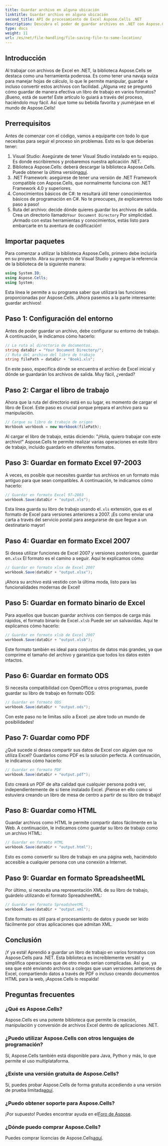 ```yaml
---
title: Guardar archivo en alguna ubicación
linktitle: Guardar archivo en alguna ubicación
second_title: API de procesamiento de Excel Aspose.Cells .NET
description: Descubra el poder de guardar archivos en .NET con Aspose.Cells. Aprenda a guardar archivos de Excel en múltiples formatos sin esfuerzo.
type: docs
weight: 11
url: /es/net/file-handling/file-saving-file-to-some-location/
---
```

## Introducción
Al trabajar con archivos de Excel en .NET, la biblioteca Aspose.Cells se destaca como una herramienta poderosa. Es como tener una navaja suiza para manejar hojas de cálculo, lo que le permite manipular, guardar e incluso convertir estos archivos con facilidad. ¿Alguna vez se preguntó cómo guardar de manera efectiva un libro de trabajo en varios formatos? ¡Bueno, está de suerte! Este artículo lo guiará a través del proceso, haciéndolo muy fácil. Así que tome su bebida favorita y ¡sumérjase en el mundo de Aspose.Cells!
## Prerrequisitos
Antes de comenzar con el código, vamos a equiparte con todo lo que necesitas para seguir el proceso sin problemas. Esto es lo que deberías tener:
1. Visual Studio: Asegúrate de tener Visual Studio instalado en tu equipo. Es donde escribiremos y probaremos nuestra aplicación .NET.
2.  Biblioteca Aspose.Cells: deberá descargar la biblioteca Aspose.Cells. Puede obtener la última versión[aquí](https://releases.aspose.com/cells/net/).
3. .NET Framework: asegúrese de tener una versión de .NET Framework compatible con Aspose.Cells, que normalmente funciona con .NET Framework 4.0 y superiores.
4. Conocimientos básicos de C#: te resultará útil tener conocimientos básicos de programación en C#. No te preocupes, ¡te explicaremos todo paso a paso!
5.  Ruta del archivo: decide dónde quieres guardar los archivos de salida. Crea un directorio llamado`Your Document Directory` Por simplicidad.
¡Armado con estas herramientas y conocimientos, estás listo para embarcarte en tu aventura de codificación!
## Importar paquetes
Para comenzar a utilizar la biblioteca Aspose.Cells, primero debe incluirla en su proyecto. Abra su proyecto de Visual Studio y agregue la referencia de la biblioteca de la siguiente manera:
```csharp
using System.IO;
using Aspose.Cells;
using System;
```
Esta línea le permite a su programa saber que utilizará las funciones proporcionadas por Aspose.Cells. ¡Ahora pasemos a la parte interesante: guardar archivos!
## Paso 1: Configuración del entorno
Antes de poder guardar un archivo, debe configurar su entorno de trabajo. A continuación, le indicamos cómo hacerlo:
```csharp
// La ruta al directorio de documentos.
string dataDir = "Your Document Directory/";
// Ruta del archivo del libro de trabajo
string filePath = dataDir + "Book1.xls";
```
En este paso, especifica dónde se encuentra el archivo de Excel inicial y dónde se guardarán los archivos de salida. Muy fácil, ¿verdad?
## Paso 2: Cargar el libro de trabajo
Ahora que la ruta del directorio está en su lugar, es momento de cargar el libro de Excel. Este paso es crucial porque prepara el archivo para su manipulación.
```csharp
// Cargue su libro de trabajo de origen
Workbook workbook = new Workbook(filePath);
```
Al cargar el libro de trabajo, estás diciendo: "¡Hola, quiero trabajar con este archivo!" Aspose.Cells te permite realizar varias operaciones en este libro de trabajo, incluido guardarlo en diferentes formatos.
## Paso 3: Guardar en formato Excel 97-2003
A veces, es posible que necesites guardar tus archivos en un formato más antiguo para que sean compatibles. A continuación, te indicamos cómo hacerlo:
```csharp
// Guardar en formato Excel 97–2003
workbook.Save(dataDir + "output.xls");
```
 Esta línea guarda su libro de trabajo usando el`.xls` extensión, que es el formato de Excel para versiones anteriores a 2007. ¡Es como enviar una carta a través del servicio postal para asegurarse de que llegue a un destinatario mayor!
## Paso 4: Guardar en formato Excel 2007
Si desea utilizar funciones de Excel 2007 y versiones posteriores, guardar en`.xlsx` El formato es el camino a seguir. Aquí te explicamos cómo:
```csharp
// Guardar en formato xlsx de Excel 2007
workbook.Save(dataDir + "output.xlsx");
```
¡Ahora su archivo está vestido con la última moda, listo para las funcionalidades modernas de Excel! 
## Paso 5: Guardar en formato binario de Excel
 Para aquellos que buscan guardar archivos con tiempos de carga más rápidos, el formato binario de Excel`.xlsb` Puede ser un salvavidas. Aquí te explicamos cómo hacerlo:
```csharp
// Guardar en formato xlsb de Excel 2007
workbook.Save(dataDir + "output.xlsb");
```
Este formato también es ideal para conjuntos de datos más grandes, ya que comprime el tamaño del archivo y garantiza que todos los datos estén intactos. 
## Paso 6: Guardar en formato ODS
Si necesita compatibilidad con OpenOffice u otros programas, puede guardar su libro de trabajo en formato ODS:
```csharp
// Guardar en formato ODS
workbook.Save(dataDir + "output.ods");
```
Con este paso no te limitas sólo a Excel: ¡se abre todo un mundo de posibilidades!
## Paso 7: Guardar como PDF
¿Qué sucede si desea compartir sus datos de Excel con alguien que no utiliza Excel? Guardarlos como PDF es la solución perfecta. A continuación, le indicamos cómo hacerlo:
```csharp
// Guardar en formato PDF
workbook.Save(dataDir + "output.pdf");
```
Esto creará un PDF de alta calidad que cualquier persona podrá ver, independientemente de si tiene instalado Excel. ¡Piense en ello como si estuviera creando un libro de mesa de centro a partir de su libro de trabajo!
## Paso 8: Guardar como HTML
Guardar archivos como HTML le permite compartir datos fácilmente en la Web. A continuación, le indicamos cómo guardar su libro de trabajo como un archivo HTML:
```csharp
// Guardar en formato HTML
workbook.Save(dataDir + "output.html");
```
Esto es como convertir su libro de trabajo en una página web, haciéndolo accesible a cualquier persona con una conexión a Internet.
## Paso 9: Guardar en formato SpreadsheetML
Por último, si necesita una representación XML de su libro de trabajo, guárdelo utilizando el formato SpreadsheetML:
```csharp
// Guardar en formato SpreadsheetML
workbook.Save(dataDir + "output.xml");
```
Este formato es útil para el procesamiento de datos y puede ser leído fácilmente por otras aplicaciones que admitan XML.
## Conclusión
¡Y ya está! Aprendió a guardar un libro de trabajo en varios formatos con Aspose.Cells para .NET. Esta biblioteca es increíblemente versátil y simplifica operaciones que de otro modo serían complicadas. Así que, ya sea que esté enviando archivos a colegas que usan versiones anteriores de Excel, compartiendo datos a través de PDF o incluso creando documentos HTML para la web, ¡Aspose.Cells lo respalda!
## Preguntas frecuentes
### ¿Qué es Aspose.Cells?
Aspose.Cells es una potente biblioteca que permite la creación, manipulación y conversión de archivos Excel dentro de aplicaciones .NET.
### ¿Puedo utilizar Aspose.Cells con otros lenguajes de programación?
Sí, Aspose.Cells también está disponible para Java, Python y más, lo que permite el uso multiplataforma.
### ¿Existe una versión gratuita de Aspose.Cells?
 Sí, puedes probar Aspose.Cells de forma gratuita accediendo a una versión de prueba limitada[aquí](https://releases.aspose.com/).
### ¿Puedo obtener soporte para Aspose.Cells?
 ¡Por supuesto! Puedes encontrar ayuda en el[Foro de Aspose](https://forum.aspose.com/c/cells/9).
### ¿Dónde puedo comprar Aspose.Cells?
 Puedes comprar licencias de Aspose.Cells[aquí](https://purchase.aspose.com/buy).
